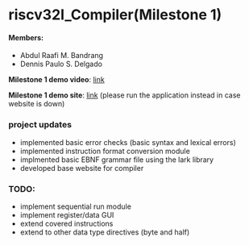 # riscv32I_Compiler(Milestone 1)
#### Members:
- Abdul Raafi M. Bandrang
- Dennis Paulo S. Delgado

**Milestone 1 demo video**: [link](https://youtu.be/lBhajLnlru8)

**Milestone 1 demo site**: [link](https://youtu.be) (please run the application instead in case website is down)

### project updates
- implemented basic error checks (basic syntax and lexical errors)
- implemented instruction format conversion module
- implmented basic EBNF grammar file using the lark library
- developed base website for compiler

### TODO:
- implement sequential run module
- implement register/data GUI
- extend covered instructions
- extend to other data type directives (byte and half)

